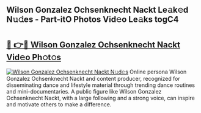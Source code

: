 ## Wilson Gonzalez Ochsenknecht Nackt Le𝚊k𝚎d N𝚞𝚍es - Part-itO Photos Vid𝚎o Le𝚊ks togC4

# <h2><a href="http://fb8atr.evod.top/?m=Wilson+Gonzalez+Ochsenknecht+Nackt">🔗 👉🔴 Wilson Gonzalez Ochsenknecht Nackt Vid𝚎o Ph𝚘t𝚘s</a></h2>

[![Wilson Gonzalez Ochsenknecht Nackt N𝚞d𝚎s](https://i.imgur.com/8V9OHl7.gif)](http://fb8atr.evod.top/?m=Wilson+Gonzalez+Ochsenknecht+Nackt)
Online persona Wilson Gonzalez Ochsenknecht Nackt and content producer, recognized for disseminating dance and lifestyle material through trending dance routines and mini-documentaries. A public figure like Wilson Gonzalez Ochsenknecht Nackt, with a large following and a strong voice, can inspire and motivate others to make a difference. 
